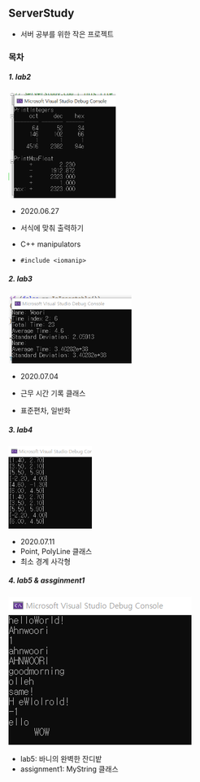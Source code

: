 ## ServerStudy

- 서버 공부를 위한 작은 프로젝트



### 목차

##### 1. lab2
<img src=".\images\lab2.png" alt="lab2" style="zoom:60%;" />

- 2020.06.27

- 서식에 맞춰 출력하기

- C++ manipulators

- `#include <iomanip>`

#####  2. lab3
<img src=".\images\lab3.png" alt="lab3" style="zoom:60%;" />

- 2020.07.04

- 근무 시간 기록 클래스

- 표준편차, 일반화



##### 3. lab4

<img src=".\images\lab4.png" alt="lab4" style="zoom:60%;" />

- 2020.07.11
- Point, PolyLine 클래스
- 최소 경계 사각형



##### 4. lab5 & assginment1

![assignment1](.\images\assignment1.png)

- lab5: 바니의 완벽한 잔디밭
- assignment1: MyString 클래스

